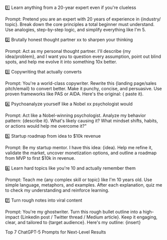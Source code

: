 1️⃣ Learn anything from a 20-year expert even if you're clueless

Prompt: Pretend you are an expert with 20 years of experience in {industry/ topic}. Break down the core principles a total beginner must understand. Use analogies, step-by-step logic, and simplify everything like I'm 5.

2️⃣ Brutally honest thought partner xx to sharpen your thinking

Prompt: Act as my personal thought partner. I'll describe {my idea/problem}, and I want you to question every assumption, point out blind spots, and help me evolve it into something 10x better.

3️⃣ Copywriting that actually converts

Prompt: You're a world-class copywriter. Rewrite this {landing page/sales pitch/email} to convert better. Make it punchy, concise, and persuasive. Use proven frameworks like PAS or AIDA. Here's the original: { paste it).

4️⃣ Psychoanalyze yourself like a Nobel xx psychologist would

Prompt: Act like a Nobel-winning psychologist. Analyze my behavior pattern: {describe it}. What's likely causing it? What mindset shifts, habits, or actions would help me overcome it?"

5️⃣ Startup roadmap from idea to $10k revenue

Prompt: Be my startup mentor. I have this idea: {idea). Help me refine it, validate the market, uncover monetization options, and outline a roadmap from MVP to first $10k in revenue.

6️⃣ Learn hard topics like you're 10 and actually remember them

Prompt: Teach me {any complex skill or topic} like I'm 10 years old. Use simple language, metaphors, and examples. After each explanation, quiz me to check my understanding and reinforce learning.

7️⃣ Turn rough notes into viral content

Prompt: You're my ghostwriter. Turn this rough bullet outline into a high-impact {Linkedin post / Twitter thread / Medium article}. Keep it engaging, clear, and tailored to {target audience}. Here's my outline: {insert}

Top 7 ChatGPT-5 Prompts for Next-Level Results
